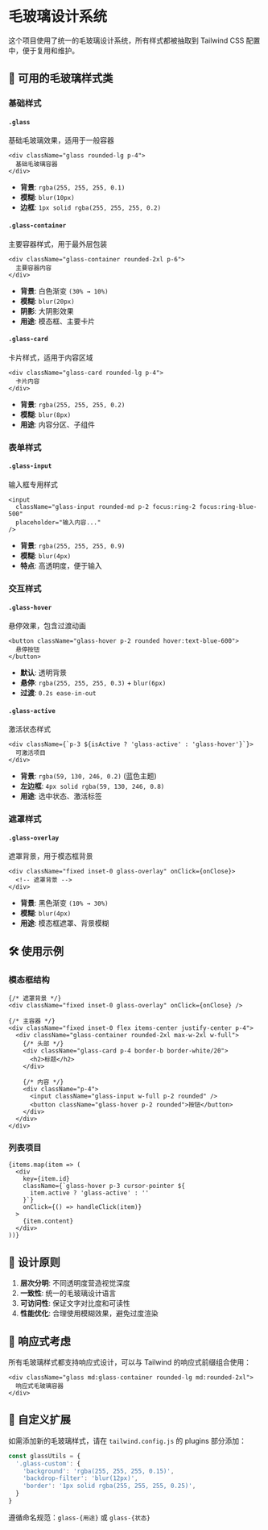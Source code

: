 # 毛玻璃设计系统

这个项目使用了统一的毛玻璃设计系统，所有样式都被抽取到 Tailwind CSS 配置中，便于复用和维护。

## 🎨 可用的毛玻璃样式类

### 基础样式

#### `.glass`

基础毛玻璃效果，适用于一般容器

```tsx
<div className="glass rounded-lg p-4">
  基础毛玻璃容器
</div>
```

- **背景**: `rgba(255, 255, 255, 0.1)`
- **模糊**: `blur(10px)`
- **边框**: `1px solid rgba(255, 255, 255, 0.2)`

#### `.glass-container`

主要容器样式，用于最外层包装

```tsx
<div className="glass-container rounded-2xl p-6">
  主要容器内容
</div>
```

- **背景**: 白色渐变 `(30% → 10%)`
- **模糊**: `blur(20px)`
- **阴影**: 大阴影效果
- **用途**: 模态框、主要卡片

#### `.glass-card`

卡片样式，适用于内容区域

```tsx
<div className="glass-card rounded-lg p-4">
  卡片内容
</div>
```

- **背景**: `rgba(255, 255, 255, 0.2)`
- **模糊**: `blur(8px)`
- **用途**: 内容分区、子组件

### 表单样式

#### `.glass-input`

输入框专用样式

```tsx
<input 
  className="glass-input rounded-md p-2 focus:ring-2 focus:ring-blue-500"
  placeholder="输入内容..."
/>
```

- **背景**: `rgba(255, 255, 255, 0.9)`
- **模糊**: `blur(4px)`
- **特点**: 高透明度，便于输入

### 交互样式

#### `.glass-hover`

悬停效果，包含过渡动画

```tsx
<button className="glass-hover p-2 rounded hover:text-blue-600">
  悬停按钮
</button>
```

- **默认**: 透明背景
- **悬停**: `rgba(255, 255, 255, 0.3)` + `blur(6px)`
- **过渡**: `0.2s ease-in-out`

#### `.glass-active`

激活状态样式

```tsx
<div className={`p-3 ${isActive ? 'glass-active' : 'glass-hover'}`}>
  可激活项目
</div>
```

- **背景**: `rgba(59, 130, 246, 0.2)` (蓝色主题)
- **左边框**: `4px solid rgba(59, 130, 246, 0.8)`
- **用途**: 选中状态、激活标签

### 遮罩样式

#### `.glass-overlay`

遮罩背景，用于模态框背景

```tsx
<div className="fixed inset-0 glass-overlay" onClick={onClose}>
  <!-- 遮罩背景 -->
</div>
```

- **背景**: 黑色渐变 `(10% → 30%)`
- **模糊**: `blur(4px)`
- **用途**: 模态框遮罩、背景模糊

## 🛠️ 使用示例

### 模态框结构

```tsx
{/* 遮罩背景 */}
<div className="fixed inset-0 glass-overlay" onClick={onClose} />

{/* 主容器 */}
<div className="fixed inset-0 flex items-center justify-center p-4">
  <div className="glass-container rounded-2xl max-w-2xl w-full">
    {/* 头部 */}
    <div className="glass-card p-4 border-b border-white/20">
      <h2>标题</h2>
    </div>
    
    {/* 内容 */}
    <div className="p-4">
      <input className="glass-input w-full p-2 rounded" />
      <button className="glass-hover p-2 rounded">按钮</button>
    </div>
  </div>
</div>
```

### 列表项目

```tsx
{items.map(item => (
  <div 
    key={item.id}
    className={`glass-hover p-3 cursor-pointer ${
      item.active ? 'glass-active' : ''
    }`}
    onClick={() => handleClick(item)}
  >
    {item.content}
  </div>
))}
```

## 🎯 设计原则

1. **层次分明**: 不同透明度营造视觉深度
2. **一致性**: 统一的毛玻璃设计语言
3. **可访问性**: 保证文字对比度和可读性
4. **性能优化**: 合理使用模糊效果，避免过度渲染

## 📱 响应式考虑

所有毛玻璃样式都支持响应式设计，可以与 Tailwind 的响应式前缀组合使用：

```tsx
<div className="glass md:glass-container rounded-lg md:rounded-2xl">
  响应式毛玻璃容器
</div>
```

## 🔧 自定义扩展

如需添加新的毛玻璃样式，请在 `tailwind.config.js` 的 plugins 部分添加：

```js
const glassUtils = {
  '.glass-custom': {
    'background': 'rgba(255, 255, 255, 0.15)',
    'backdrop-filter': 'blur(12px)',
    'border': '1px solid rgba(255, 255, 255, 0.25)',
  }
}
```

遵循命名规范：`glass-{用途}` 或 `glass-{状态}`
